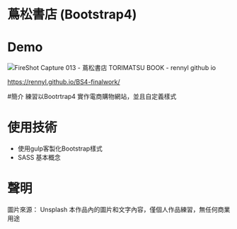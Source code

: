 # 蔦松書店 (Bootstrap4)

# Demo
![FireShot Capture 013 - 蔦松書店 TORIMATSU BOOK - rennyl github io](https://user-images.githubusercontent.com/61685458/118423598-f647a580-b6f7-11eb-8db7-3788af461b73.png)

https://rennyl.github.io/BS4-finalwork/

#簡介
練習以Bootrtrap4 實作電商購物網站，並且自定義樣式

# 使用技術
<ul>
      <li>使用gulp客製化Bootstrap樣式</li>
      <li>SASS 基本概念</li>
</ul>

# 聲明

圖片來源： Unsplash
本作品內的圖片和文字內容，僅個人作品練習，無任何商業用途
